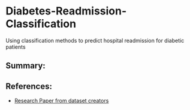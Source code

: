 # Diabetes-Readmission-Classification
Using classification methods to predict hospital readmission for diabetic patients

## Summary:


## References:
* [Research Paper from dataset creators](https://www.hindawi.com/journals/bmri/2014/781670/)
